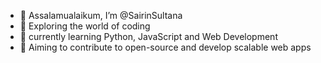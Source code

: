 - 👋 Assalamualaikum, I’m @SairinSultana
- 👀 Exploring the world of coding
- 🌱 currently learning  Python, JavaScript and Web Development
- 🎯 Aiming to contribute to open-source and develop scalable web apps


<!---
SairinSultana/SairinSultana is a ✨ special ✨ repository because its `README.md` (this file) appears on your GitHub profile.
You can click the Preview link to take a look at your changes.
--->
